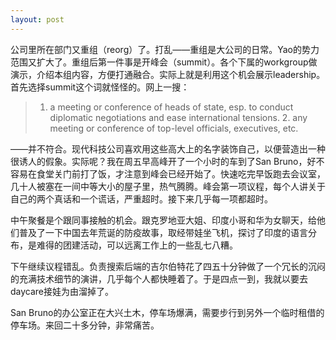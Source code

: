 ```yaml
---
layout: post
---
```


公司里所在部门又重组（reorg）了。打乱——重组是大公司的日常。Yao的势力范围又扩大了。重组后第一件事是开峰会（summit）。各个下属的workgroup做演示，介绍本组内容，方便打通融合。实际上就是利用这个机会展示leadership。首先选择summit这个词就怪怪的。网上一搜：

>1. a meeting or conference of heads of state, esp. to conduct diplomatic negotiations and ease international tensions. 2. any meeting or conference of top-level officials, executives, etc.

——并不符合。现代科技公司喜欢用这些高大上的名字装饰自己，以便营造出一种很诱人的假象。实际呢？我在周五早高峰开了一个小时的车到了San Bruno，好不容易在食堂关门前打了饭，才注意到峰会已经开始了。快速吃完早饭跑去会议室，几十人被塞在一间中等大小的屋子里，热气腾腾。峰会第一项议程，每个人讲关于自己的两个真话和一个谎话，严重超时。接下来几乎每一项都超时。

中午聚餐是个跟同事接触的机会。跟克罗地亚大姐、印度小哥和华为女聊天，给他们普及了一下中国去年荒诞的防疫故事，取经带娃坐飞机，探讨了印度的语言分布，是难得的团建活动，可以远离工作上的一些乱七八糟。

下午继续议程错乱。负责搜索后端的吉尔伯特花了四五十分钟做了一个冗长的沉闷的充满技术细节的演讲，几乎每个人都快睡着了。于是四点一到，我就以要去daycare接娃为由溜掉了。

San Bruno的办公室正在大兴土木，停车场爆满，需要步行到另外一个临时租借的停车场。来回二十多分钟，非常痛苦。
